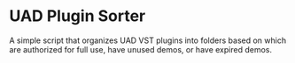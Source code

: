 # UAD Plugin Sorter
A simple script that organizes UAD VST plugins into folders based on which are authorized for full use, have unused demos, or have expired demos.
